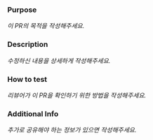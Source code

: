 ### Purpose

_이 PR의 목적을 작성해주세요._

### Description

_수정하신 내용을 상세하게 작성해주세요._

### How to test

_리뷰어가 이 PR을 확인하기 위한 방법을 작성해주세요._

### Additional Info

_추가로 공유해야 하는 정보가 있으면 작성해주세요._